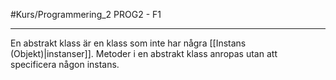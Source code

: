 #Kurs/Programmering_2
PROG2 - F1
***
En abstrakt klass är en klass som inte har några [[Instans (Objekt)|instanser]]. Metoder i en abstrakt klass anropas utan att specificera någon instans.